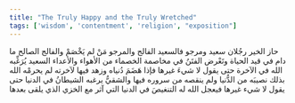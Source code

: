 ```yaml
---
title: "The Truly Happy and the Truly Wretched"
tags: ['wisdom', 'contentment', 'religion', "exposition"]
---
```


 حاز الخير رجُلان سعيد ومرجو فالسعيد الفالج والمرجو مَنْ لم يَخْصَمْ والفالج الصالح ما دام في قيد الحياة وتَعْرض الفتَنُ في مخاصمة الخصماء من الأهواء والأعداء
السعيد يُرَغِّبه الله في الآخرة حتى يقول لا شيءَ غيرها فإذا هَضَمَ دُنياه وزهد فيها لآخرته لم يحرمْه الله بذلك نصيبَه من الدُّنيا ولم ينقصه من سروره فيها والشقيُّ يرغبه الشيطانُ في الدنيا حتى يقول لا شيء غيرها فيعجل الله له التنغيصَ في الدنيا التي آثر مع الخزي الذي يلقى بعدها
